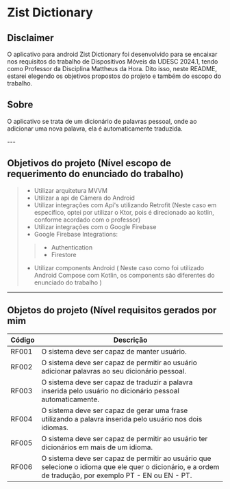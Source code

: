 # Zist Dictionary

<h2>Disclaimer</h2>
<p>
  O aplicativo para android Zist Dictionary foi desenvolvido para se encaixar nos requisitos do trabalho de Dispositivos Móveis da UDESC 2024.1, tendo como Professor da Disciplina Mattheus da Hora.
  Dito isso, neste README, estarei elegendo os objetivos propostos do projeto e também do escopo do trabalho.
</p>

<h2>Sobre</h2>
<p>
  O aplicativo se trata de um dicionário de palavras pessoal, onde ao adicionar uma nova palavra, ela é automaticamente traduzida.
</p>
---

## Objetivos do projeto (Nível escopo de requerimento do enunciado do trabalho)
> - Utilizar arquitetura MVVM
> - Utilizar a api de Câmera do Android
> - Utilizar integrações com Api's utilizando Retrofit (Neste caso em específico, optei por utilizar o Ktor, pois é direcionado ao kotlin, conforme acordado com o professor)
> - Utilizar integrações com o Google Firebase
> - Google Firebase Integrations:
> > - Authentication
> > - Firestore
> - Utilizar components Android ( Neste caso como foi utilizado Android Compose com Kotlin, os components são diferentes do enunciado do trabalho )
---

## Objetos do projeto (Nível requisitos gerados por mim

| Código | Descrição                                                                                                           |
|--------|---------------------------------------------------------------------------------------------------------------------|
| RF001  | O sistema deve ser capaz de manter usuário.                                                                         |
| RF002  | O sistema deve ser capaz de permitir ao usuário adicionar palavras ao seu dicionário pessoal.                       |
| RF003  | O sistema deve ser capaz de traduzir a palavra inserida pelo usuário no dicionário pessoal automaticamente.         |
| RF004  | O sistema deve ser capaz de gerar uma frase utilizando a palavra inserida pelo usuário nos dois idiomas.            |
| RF005  | O sistema deve ser capaz de permitir ao usuário ter dicionários em mais de um idioma.                               |
| RF006  | O sistema deve ser capaz de permitir ao usuário que selecione o idioma que ele quer o dicionário, e a ordem de tradução, por exemplo PT - EN ou EN - PT. |


